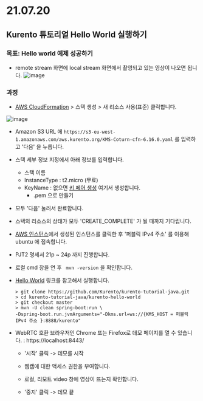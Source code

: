 # 21.07.20

## Kurento 튜토리얼 Hello World 실행하기
### 목표: Hello world 예제 성공하기
- remote stream 화면에 local stream 화면에서 촬영되고 있는 영상이 나오면 됩니다.
![image](https://user-images.githubusercontent.com/39117025/126308261-f0580033-94e6-4bd3-a7a5-eb0af2d7746a.png)


### 과정
- [AWS CloudFormation](https://us-east-2.console.aws.amazon.com/cloudformation/home?region=us-east-2) > 스택 생성 > 새 리소스 사용(표준) 클릭합니다.


![image](https://user-images.githubusercontent.com/39117025/126309176-87cdeaad-f173-4940-8e5b-4a653544c615.png)

- Amazon S3 URL 에 ``` https://s3-eu-west-1.amazonaws.com/aws.kurento.org/KMS-Coturn-cfn-6.16.0.yaml ``` 를 입력하고 '다음' 을 누릅니다.
- 스택 세부 정보 지정에서 아래 정보를 입력합니다.
    - 스택 이름
    - InstanceType : t2.micro (무료)
    - KeyName : 없으면 [키 페어 생성](https://us-east-2.console.aws.amazon.com/ec2/v2/home?region=us-east-2#KeyPairs:) 여기서 생성합니다.
        - .pem 으로 만들기

- 모두 '다음' 눌러서 완료합니다.

- 스택의 리소스의 상태가 모두 'CREATE_COMPLETE' 가 될 때까지 기다립니다.

- [AWS 인스턴스](https://us-east-2.console.aws.amazon.com/ec2/v2/home?region=us-east-2#Instances:instanceState=running)에서 생성된 인스턴스를 클릭한 후 '퍼블릭 IPv4 주소' 를 이용해 ubuntu 에 접속합니다.

- PJT2 명세서 21p ~ 24p 까지 진행합니다.

- 로컬 cmd 창을 연 후 ``` mvn -version``` 을 확인합니다.
- [Hello World](https://doc-kurento.readthedocs.io/en/latest/tutorials/java/tutorial-helloworld.html) 링크를 참고해서 실행합니다.
    ```
    > git clone https://github.com/Kurento/kurento-tutorial-java.git
    > cd kurento-tutorial-java/kurento-hello-world
    > git checkout master
    > mvn -U clean spring-boot:run \
    -Dspring-boot.run.jvmArguments="-Dkms.url=ws://{KMS_HOST = 퍼블릭 IPv4 주소 }:8888/kurento"
    ```

- WebRTC 호환 브라우저인 Chrome 또는 Firefox로 데모 페이지를 열 수 있습니다. : https://localhost:8443/

    - '시작' 클릭 -> 데모를 시작

    - 웹캠에 대한 액세스 권한을 부여합니다.

    - 로컬, 리모트 video 창에 영상이 뜨는지 확인합니다.

    - '중지' 클릭 -> 데모 끝